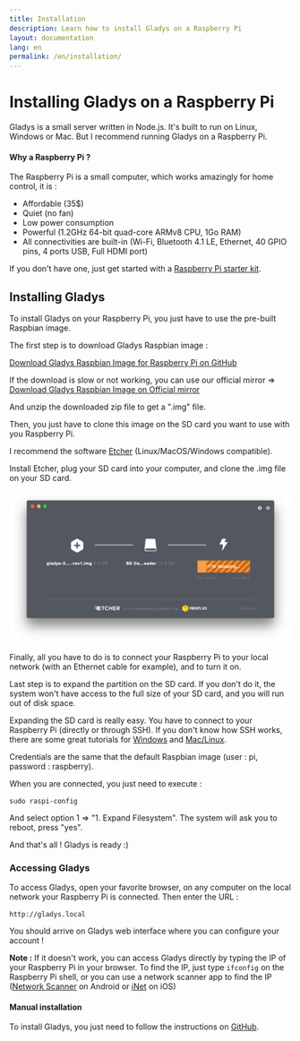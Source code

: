 ```yaml
---
title: Installation
description: Learn how to install Gladys on a Raspberry Pi
layout: documentation
lang: en
permalink: /en/installation/
---
```


# Installing Gladys on a Raspberry Pi

Gladys is a small server written in Node.js. It's built to run on Linux, Windows or Mac. But I recommend running Gladys on a Raspberry Pi.

#### Why a Raspberry Pi ?

The Raspberry Pi is a small computer, which works amazingly for home control, it is :

*   Affordable (35$)
*   Quiet (no fan)
*   Low power consumption
*   Powerful (1.2GHz 64-bit quad-core ARMv8 CPU, 1Go RAM)
*   All connectivities are built-in (Wi-Fi, Bluetooth 4.1 LE, Ethernet, 40 GPIO pins, 4 ports USB, Full HDMI port)

If you don't have one, just get started with a [Raspberry Pi starter kit](https://www.amazon.com/gp/product/B01C6Q2GSY/ref=as_li_qf_sp_asin_il_tl?ie=UTF8&tag=gladproj-20&camp=1789&creative=9325&linkCode=as2&creativeASIN=B01C6Q2GSY&linkId=8cf1724b55f8212f6525f60ea55975af).

## Installing Gladys

To install Gladys on your Raspberry Pi, you just have to use the pre-built Raspbian image.

The first step is to download Gladys Raspbian image :

[Download Gladys Raspbian Image for Raspberry Pi on GitHub](https://bit.ly/gladys-3-8-0-rev2)

If the download is slow or not working, you can use our official mirror => [Download Gladys Raspbian Image on Official mirror](http://bit.ly/gladys-3-8-0-rev2-mirror-fr1)

And unzip the downloaded zip file to get a ".img" file.

Then, you just have to clone this image on the SD card you want to use with you Raspberry Pi.

I recommend the software [Etcher](https://etcher.io/) (Linux/MacOS/Windows compatible).

Install Etcher, plug your SD card into your computer, and clone the .img file on your SD card.

<img src="/assets/images/pages/installation/etcher.png" alt="Etcher Gladys Raspberry Pi" class="img-responsive" />

Finally, all you have to do is to connect your Raspberry Pi to your local network (with an Ethernet cable for example), and to turn it on.

Last step is to expand the partition on the SD card. If you don't do it, the system won't have access to the full size of your SD card, and you will run out of disk space.

Expanding the SD card is really easy. You have to connect to your Raspberry Pi (directly or through SSH). If you don't know how SSH works, there are some great tutorials for [Windows](https://www.raspberrypi.org/documentation/remote-access/ssh/windows.md) and [Mac/Linux](https://www.raspberrypi.org/documentation/remote-access/ssh/unix.md).

Credentials are the same that the default Raspbian image (user : pi, password : raspberry).

When you are connected, you just need to execute :

    sudo raspi-config

And select option 1 => "1\. Expand Filesystem". The system will ask you to reboot, press "yes".

And that's all ! Gladys is ready :)

### Accessing Gladys

To access Gladys, open your favorite browser, on any computer on the local network your Raspberry Pi is connected. Then enter the URL :

    http://gladys.local

You should arrive on Gladys web interface where you can configure your account !

**Note :** If it doesn't work, you can access Gladys directly by typing the IP of your Raspberry Pi in your browser. To find the IP, just type `ifconfig` on the Raspberry Pi shell, or you can use a network scanner app to find the IP ([Network Scanner](https://play.google.com/store/apps/details?id=com.easymobile.lan.scanner&hl=fr) on Android or [iNet](https://itunes.apple.com/fr/app/inet-network-scanner/id340793353?mt=8) on iOS)

#### Manual installation

To install Gladys, you just need to follow the instructions on [GitHub](https://github.com/GladysProject/Gladys).
